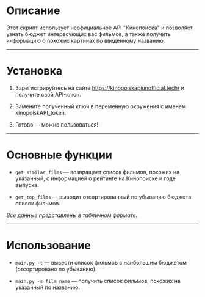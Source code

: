 # Описание
Этот скрипт использует неофициальное API "Кинопоиска" и позволяет узнать бюджет интересующих вас фильмов, а также получить информацию о похожих картинах по введённому названию.

---

# Установка
1. Зарегистрируйтесь на сайте https://kinopoiskapiunofficial.tech/ и получите свой API-ключ.

2. Замените полученный ключ в переменную окружения с именем kinopoiskAPI_token.

3. Готово — можно пользоваться!

---

# Основные функции
- `get_similar_films` — возвращает список фильмов, похожих на указанный, с информацией о рейтинге на Кинопоиске и годе выпуска.

- `get_top_films` — выводит отсортированный по убыванию бюджета список фильмов.

*Все данные представлены в табличном формате.*

---

# Использование
- `main.py -t` — вывести список фильмов с наибольшим бюджетом (отсортировано по убыванию).

- `main.py -s film_name` — получить список фильмов, похожих на указанный по названию.
